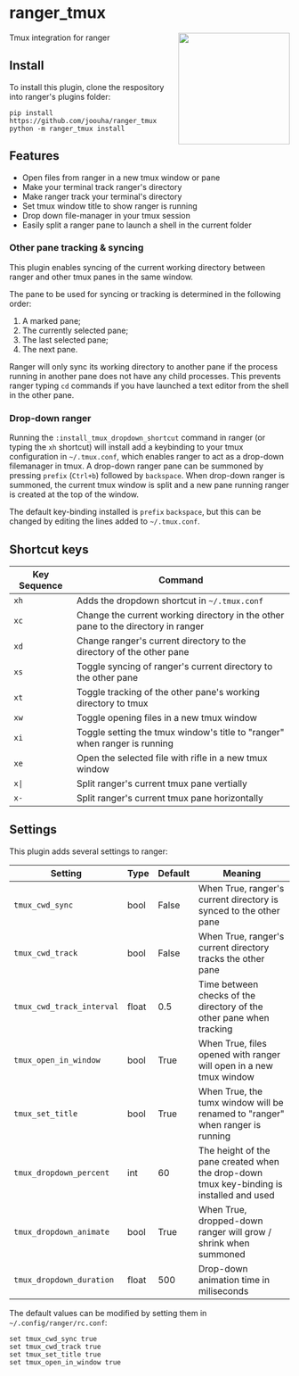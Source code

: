 # ranger_tmux

<img src="https://i.postimg.cc/SRz46CNH/output.gif" align="right" width=200>
Tmux integration for ranger

## Install

To install this plugin, clone the respository into ranger's plugins folder:

```
pip install https://github.com/joouha/ranger_tmux
python -m ranger_tmux install
```

## Features

- Open files from ranger in a new tmux window or pane
- Make your terminal track ranger's directory
- Make ranger track your terminal's directory
- Set tmux window title to show ranger is running
- Drop down file-manager in your tmux session
- Easily split a ranger pane to launch a shell in the current folder

### Other pane tracking & syncing

This plugin enables syncing of the current working directory between ranger and other tmux panes in the same window.

The pane to be used for syncing or tracking is determined in the following order:

1. A marked pane;
2. The currently selected pane;
3. The last selected pane;
4. The next pane.

Ranger will only sync its working directory to another pane if the process running in another pane does not have any child processes. This prevents ranger typing `cd` commands if you have launched a text editor from the shell in the other pane.

### Drop-down ranger

Running the `:install_tmux_dropdown_shortcut` command in ranger (or typing the `xh` shortcut) will install add a keybinding to your tmux configuration in `~/.tmux.conf`, which enables ranger to act as a drop-down filemanager in tmux. A drop-down ranger pane can be summoned by pressing `prefix` (`Ctrl+b`) followed by `backspace`. When drop-down ranger is summoned, the current tmux window is split and a new pane running ranger is created at the top of the window.

The default key-binding installed is `prefix` `backspace`, but this can be changed by editing the lines added to `~/.tmux.conf`.

## Shortcut keys

| Key Sequence | Command                                                                           |
| ------------ | --------------------------------------------------------------------------------- |
| `xh`         | Adds the dropdown shortcut in `~/.tmux.conf`                                      |
| `xc`         | Change the current working directory in the other pane to the directory in ranger |
| `xd`         | Change ranger's current directory to the directory of the other pane              |
| `xs`         | Toggle syncing of ranger's current directory to the other pane                    |
| `xt`         | Toggle tracking of the other pane's working directory to tmux                     |
| `xw`         | Toggle opening files in a new tmux window                                         |
| `xi`         | Toggle setting the tmux window's title to "ranger" when ranger is running         |
| `xe`         | Open the selected file with rifle in a new tmux window                            |
| `x\|`        | Split ranger's current tmux pane vertially                                        |
| `x-`         | Split ranger's current tmux pane horizontally                                     |

## Settings

This plugin adds several settings to ranger:

| Setting                   | Type  | Default | Meaning                                                                                  |
| ------------------------- | ----- | ------- | ---------------------------------------------------------------------------------------- |
| `tmux_cwd_sync`           | bool  | False   | When True, ranger's current directory is synced to the other pane                        |
| `tmux_cwd_track`          | bool  | False   | When True, ranger's current directory tracks the other pane                              |
| `tmux_cwd_track_interval` | float | 0.5     | Time between checks of the directory of the other pane when tracking                     |
| `tmux_open_in_window`     | bool  | True    | When True, files opened with ranger will open in a new tmux window                       |
| `tmux_set_title`          | bool  | True    | When True, the tumx window will be renamed to "ranger" when ranger is running            |
| `tmux_dropdown_percent`   | int   | 60      | The height of the pane created when the drop-down tmux key-binding is installed and used |
| `tmux_dropdown_animate`   | bool  | True    | When True, dropped-down ranger will grow / shrink when summoned                          |
| `tmux_dropdown_duration`  | float | 500     | Drop-down animation time in miliseconds                                                  |

The default values can be modified by setting them in `~/.config/ranger/rc.conf`:

```
set tmux_cwd_sync true
set tmux_cwd_track true
set tmux_set_title true
set tmux_open_in_window true
```
